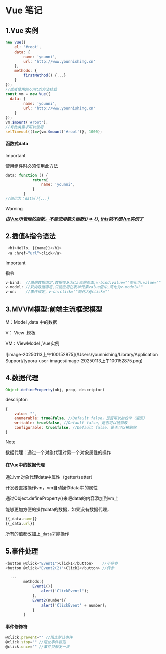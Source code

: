 # Vue 笔记

## 1.Vue 实例

```javascript
new Vue({
    el: '#root',
    data: {
        name: 'younni',
        url: 'http://www.younnishing.cn'
    },
  	methods: {
      	firstMethod() {...}
    }
});
//或者使用$mount的方法挂载
const vm = new Vue({
  data: {
        name: 'younni',
        url: 'http://www.younnishing.cn'
    }
});
vm.$mount('#root');
//有此类需求可以使用
setTimeout(()=>{vm.$mount('#root')}, 1000);
```

#### 函数式data

> [!IMPORTANT]
>
> 使用组件时必须使用此方法

```javascript
data: function () {
            return{
                name: 'younni',
            }
        }
//简化为：data(){...}
```

> [!WARNING]
>
> ***<u>由Vue所管理的函数，不要使用箭头函数() => {}, this就不是Vue实例了</u>***

## 2.插值&指令语法

```javascript
 <h1>Hello, {{name}}</h1>
 <a :href="url">click</a>
```

> [!IMPORTANT]
>
> 指令
> ```javascript
> v-bind:  //单向数据绑定,数据仅从data流向页面,v-bind:value=""简化为:value=""
> v-model: //双向数据绑定,只能应用在表单元素value值中,简化为v-model=""
> v-on:    //事件绑定，v-on:click=""简化为@click=""
> ```

## 3.MVVM模型:前端主流框架模型

M：Model ,data 中的数据

V： View ,模板

VM：ViewModel ,Vue实例

![image-20250113上午100152875](/Users/younnishing/Library/Application Support/typora-user-images/image-20250113上午100152875.png)

## 4.数据代理

```javascript
Object.defineProperty(obj, prop, descriptor)
```

descriptor:

```javascript
{
	value: "",
	enumerable: true&false, //Default false，是否可以被枚举（遍历）
	writable: true&false, //Default false，是否可以被修改
	configurable: true&false, //Default false，是否可以被删除
}
```

> [!NOTE]
>
> 数据代理：通过一个对象代理对另一个对象属性的操作

#### 在Vue中的数据代理

通过vm对象代理data中属性（getter/setter）

开发者直接操作vm，vm自动操作data中的属性

通过Object.defineProperty()来吧data的内容添加到vm上

能够更加方便的操作data的数据，如果没有数据代理，

```javascript
{{_data.name}}
{{_data.url}}
```

所有的值都改加上`_data`才能操作

## 5.事件处理

```javascript
<button @click="Event1">Click1</button>    //不传参
<button @click="Event2(2)">Click2</button> //传参

  ...
        methods:{
            Event1(){
                alert('ClickEvent1');
            },
            Event2(number){
                alert('ClickEvent' + number);
            }
        }
```

#### 事件修饰符

```javascript
@click.prevent="" //阻止默认事件
@click.stop="" //阻止事件冒泡
@click.once="" //事件只触发一次
```


